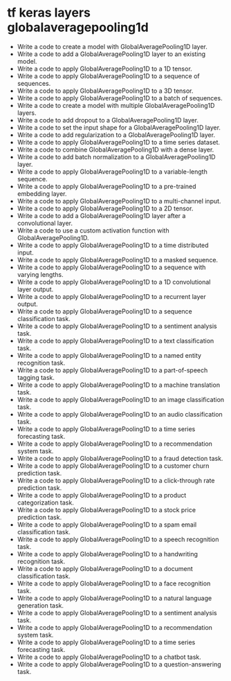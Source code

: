 # tf keras layers globalaveragepooling1d

- Write a code to create a model with GlobalAveragePooling1D layer.
- Write a code to add a GlobalAveragePooling1D layer to an existing model.
- Write a code to apply GlobalAveragePooling1D to a 1D tensor.
- Write a code to apply GlobalAveragePooling1D to a sequence of sequences.
- Write a code to apply GlobalAveragePooling1D to a 3D tensor.
- Write a code to apply GlobalAveragePooling1D to a batch of sequences.
- Write a code to create a model with multiple GlobalAveragePooling1D layers.
- Write a code to add dropout to a GlobalAveragePooling1D layer.
- Write a code to set the input shape for a GlobalAveragePooling1D layer.
- Write a code to add regularization to a GlobalAveragePooling1D layer.
- Write a code to apply GlobalAveragePooling1D to a time series dataset.
- Write a code to combine GlobalAveragePooling1D with a dense layer.
- Write a code to add batch normalization to a GlobalAveragePooling1D layer.
- Write a code to apply GlobalAveragePooling1D to a variable-length sequence.
- Write a code to apply GlobalAveragePooling1D to a pre-trained embedding layer.
- Write a code to apply GlobalAveragePooling1D to a multi-channel input.
- Write a code to apply GlobalAveragePooling1D to a 2D tensor.
- Write a code to add a GlobalAveragePooling1D layer after a convolutional layer.
- Write a code to use a custom activation function with GlobalAveragePooling1D.
- Write a code to apply GlobalAveragePooling1D to a time distributed input.
- Write a code to apply GlobalAveragePooling1D to a masked sequence.
- Write a code to apply GlobalAveragePooling1D to a sequence with varying lengths.
- Write a code to apply GlobalAveragePooling1D to a 1D convolutional layer output.
- Write a code to apply GlobalAveragePooling1D to a recurrent layer output.
- Write a code to apply GlobalAveragePooling1D to a sequence classification task.
- Write a code to apply GlobalAveragePooling1D to a sentiment analysis task.
- Write a code to apply GlobalAveragePooling1D to a text classification task.
- Write a code to apply GlobalAveragePooling1D to a named entity recognition task.
- Write a code to apply GlobalAveragePooling1D to a part-of-speech tagging task.
- Write a code to apply GlobalAveragePooling1D to a machine translation task.
- Write a code to apply GlobalAveragePooling1D to an image classification task.
- Write a code to apply GlobalAveragePooling1D to an audio classification task.
- Write a code to apply GlobalAveragePooling1D to a time series forecasting task.
- Write a code to apply GlobalAveragePooling1D to a recommendation system task.
- Write a code to apply GlobalAveragePooling1D to a fraud detection task.
- Write a code to apply GlobalAveragePooling1D to a customer churn prediction task.
- Write a code to apply GlobalAveragePooling1D to a click-through rate prediction task.
- Write a code to apply GlobalAveragePooling1D to a product categorization task.
- Write a code to apply GlobalAveragePooling1D to a stock price prediction task.
- Write a code to apply GlobalAveragePooling1D to a spam email classification task.
- Write a code to apply GlobalAveragePooling1D to a speech recognition task.
- Write a code to apply GlobalAveragePooling1D to a handwriting recognition task.
- Write a code to apply GlobalAveragePooling1D to a document classification task.
- Write a code to apply GlobalAveragePooling1D to a face recognition task.
- Write a code to apply GlobalAveragePooling1D to a natural language generation task.
- Write a code to apply GlobalAveragePooling1D to a sentiment analysis task.
- Write a code to apply GlobalAveragePooling1D to a recommendation system task.
- Write a code to apply GlobalAveragePooling1D to a time series forecasting task.
- Write a code to apply GlobalAveragePooling1D to a chatbot task.
- Write a code to apply GlobalAveragePooling1D to a question-answering task.